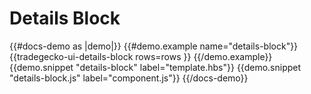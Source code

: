 # Details Block 
 {{#docs-demo as |demo|}}
  {{#demo.example name="details-block"}}
    {{tradegecko-ui-details-block
      rows=rows
    }}
  {{/demo.example}}
   {{demo.snippet "details-block" label="template.hbs"}}
  {{demo.snippet "details-block.js" label="component.js"}}
{{/docs-demo}}

